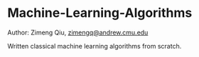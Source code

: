 # Machine-Learning-Algorithms

Author: Zimeng Qiu, zimengq@andrew.cmu.edu

Written classical machine learning algorithms from scratch.
